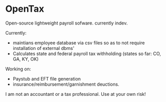 # OpenTax

Open-source lightweight payroll sofware. currently indev.

Currently: 
  - maintians employee database via csv files so as to not require installation of external dbms'
  - Calculates state and federal payroll tax withholding (states so far: CO, GA, KY, OK)
  
Working on:
  - Paystub and EFT file generation
  - insurance/reimbursement/garnishment deuctions.

I am not an accountant or a tax professional. Use at your own risk!

